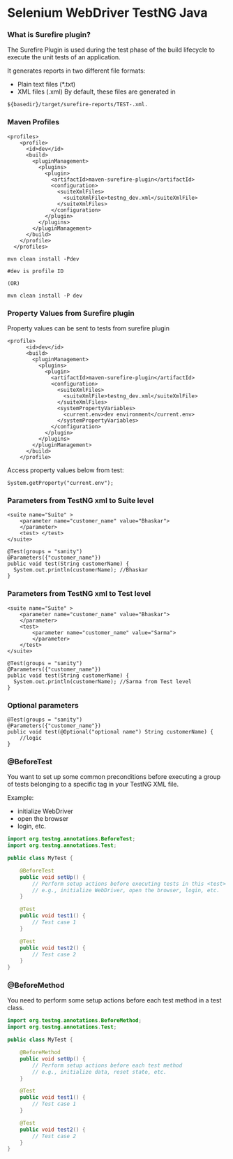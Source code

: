 # Selenium WebDriver TestNG Java

### What is Surefire plugin?

The Surefire Plugin is used during the test phase of the build lifecycle to execute the unit tests of an application.

It generates reports in two different file formats:

* Plain text files (*.txt)
* XML files (.xml) By default, these files are generated in

```
${basedir}/target/surefire-reports/TEST-.xml.
```

### Maven Profiles

```maven
<profiles>
    <profile>
      <id>dev</id>
      <build>
        <pluginManagement>
          <plugins>
            <plugin>
              <artifactId>maven-surefire-plugin</artifactId>
              <configuration>
                <suiteXmlFiles>
                  <suiteXmlFile>testng_dev.xml</suiteXmlFile>
                </suiteXmlFiles>
              </configuration>
            </plugin>
          </plugins>
        </pluginManagement>
      </build>
    </profile>
  </profiles>
```

```run
mvn clean install -Pdev

#dev is profile ID

(OR)

mvn clean install -P dev
```

### Property Values from Surefire plugin

Property values can be sent to tests from surefire plugin

```maven
<profile>
      <id>dev</id>
      <build>
        <pluginManagement>
          <plugins>
            <plugin>
              <artifactId>maven-surefire-plugin</artifactId>
              <configuration>
                <suiteXmlFiles>
                  <suiteXmlFile>testng_dev.xml</suiteXmlFile>
                </suiteXmlFiles>
                <systemPropertyVariables>
                  <current.env>dev environment</current.env>
                </systemPropertyVariables>
              </configuration>
            </plugin>
          </plugins>
        </pluginManagement>
      </build>
    </profile>
```

Access property values below from test:

```
System.getProperty("current.env");
```

### Parameters from TestNG xml to Suite level

```
<suite name="Suite" >
    <parameter name="customer_name" value="Bhaskar">
    </parameter>
    <test> </test>
</suite> 
```

```
@Test(groups = "sanity")
@Parameters({"customer_name"})
public void test(String customerName) {
  System.out.println(customerName); //Bhaskar
}
```

### Parameters from TestNG xml to Test level

```
<suite name="Suite" >
    <parameter name="customer_name" value="Bhaskar">
    </parameter>
    <test> 
        <parameter name="customer_name" value="Sarma">
        </parameter>
    </test>
</suite> 
```

```
@Test(groups = "sanity")
@Parameters({"customer_name"})
public void test(String customerName) {
  System.out.println(customerName); //Sarma from Test level
}
```

### Optional parameters

```
@Test(groups = "sanity")
@Parameters({"customer_name"})
public void test(@Optional("optional name") String customerName) {
    //logic
}
```

### @BeforeTest

You want to set up some common preconditions before executing a group of tests belonging to a specific <test> tag in your TestNG XML file.

Example:
* initialize WebDriver
* open the browser
* login, etc.

```java
import org.testng.annotations.BeforeTest;
import org.testng.annotations.Test;

public class MyTest {

    @BeforeTest
    public void setUp() {
        // Perform setup actions before executing tests in this <test> tag
        // e.g., initialize WebDriver, open the browser, login, etc.
    }

    @Test
    public void test1() {
        // Test case 1
    }

    @Test
    public void test2() {
        // Test case 2
    }
}

```

### @BeforeMethod

You need to perform some setup actions before each test method in a test class.

```java
import org.testng.annotations.BeforeMethod;
import org.testng.annotations.Test;

public class MyTest {

    @BeforeMethod
    public void setUp() {
        // Perform setup actions before each test method
        // e.g., initialize data, reset state, etc.
    }

    @Test
    public void test1() {
        // Test case 1
    }

    @Test
    public void test2() {
        // Test case 2
    }
}

```


